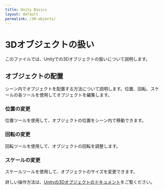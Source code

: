 ```yaml
---
title: Unity Basics
layout: default
permalink: /3d-objects/
---
```

# 3Dオブジェクトの扱い

このファイルでは、Unityでの3Dオブジェクトの扱いについて説明します。

## オブジェクトの配置

シーン内でオブジェクトを配置する方法について説明します。位置、回転、スケールの各ツールを使用してオブジェクトを編集します。

### 位置の変更

位置ツールを使用して、オブジェクトの位置をシーン内で移動できます。

### 回転の変更

回転ツールを使用して、オブジェクトの回転を調整します。

### スケールの変更

スケールツールを使用して、オブジェクトのサイズを変更できます。

詳しい操作方法は、[Unityの3Dオブジェクトのドキュメント](https://docs.unity3d.com/Manual/Positioning.html)をご覧ください。
